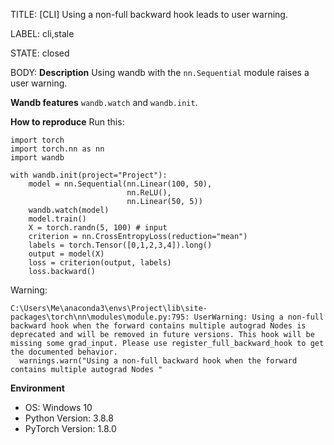 TITLE:
[CLI] Using a non-full backward hook leads to user warning.

LABEL:
cli,stale

STATE:
closed

BODY:
**Description**
Using wandb with the `nn.Sequential` module raises a user warning.

**Wandb features**
`wandb.watch` and `wandb.init`.

**How to reproduce**
Run this:
```
import torch
import torch.nn as nn
import wandb

with wandb.init(project="Project"):
    model = nn.Sequential(nn.Linear(100, 50),
                          nn.ReLU(),
                          nn.Linear(50, 5))
    wandb.watch(model)
    model.train()
    X = torch.randn(5, 100) # input
    criterion = nn.CrossEntropyLoss(reduction="mean")
    labels = torch.Tensor([0,1,2,3,4]).long()
    output = model(X)
    loss = criterion(output, labels)
    loss.backward()
```
Warning:
```
C:\Users\Me\anaconda3\envs\Project\lib\site-packages\torch\nn\modules\module.py:795: UserWarning: Using a non-full backward hook when the forward contains multiple autograd Nodes is deprecated and will be removed in future versions. This hook will be missing some grad_input. Please use register_full_backward_hook to get the documented behavior.
  warnings.warn("Using a non-full backward hook when the forward contains multiple autograd Nodes "
```

**Environment**
- OS: Windows 10
- Python Version: 3.8.8
- PyTorch Version: 1.8.0


